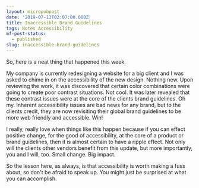 ```yaml
---
layout: micropubpost
date: '2019-07-13T02:07:00.000Z'
title: Inaccessible Brand Guidelines
tags: Notes Accessibility
mf-post-status:
  - published
slug: inaccessible-brand-guidelines
---
```

So, here is a neat thing that happened this week. 

My company is currently redesigning a website for a big client and I was asked to chime in on the accessibility of the new design. Nothing new. Upon reviewing the work, it was discovered that certain color combinations were going to create poor contrast situations. Not cool. It was later revealed that these contrast issues were at the core of the clients brand guidelines. Oh my. Inherent accessibility issues are bad news for any brand, but to the clients credit, they are now revisiting their global brand guidelines to be more web friendly and accessible. Win! 

I really, really love when things like this happen because if you can effect positive change, for the good of accessibility, at the core of a product or brand guidelines, then it is almost certain to have a ripple effect. Not only will the clients other vendors benefit from this update, but more importantly, you and I will, too. Small change. Big impact. 

So the lesson here, as always, is that accessibility is worth making a fuss about, so don&#39;t be afraid to speak up. You might just be surprised at what you can accomplish.  
